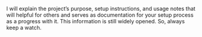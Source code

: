 I will explain the project’s purpose, setup instructions, and usage notes that will helpful for others and serves as documentation for your setup process as a progress with it.
This information is still widely opened. So, always keep a watch.